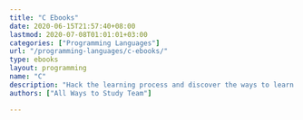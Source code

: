 ```yaml
---
title: "C Ebooks"
date: 2020-06-15T21:57:40+08:00
lastmod: 2020-07-08T01:01:01+03:00
categories: ["Programming Languages"]
url: "/programming-languages/c-ebooks/"
type: ebooks
layout: programming
name: "C"
description: "Hack the learning process and discover the ways to learn C programming easier with their pros and cons suggested for any level from beginner to professional."
authors: ["All Ways to Study Team"]

---
```


